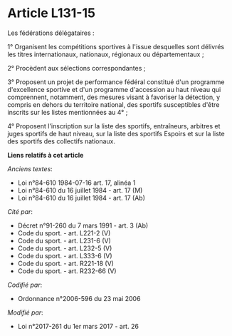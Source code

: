 # Article L131-15

Les fédérations délégataires :

1° Organisent les compétitions sportives à l'issue desquelles sont délivrés les titres internationaux, nationaux, régionaux
ou départementaux ;

2° Procèdent aux sélections correspondantes ;

3° Proposent un projet de performance fédéral constitué d'un programme d'excellence sportive et d'un programme d'accession au
haut niveau qui comprennent, notamment, des mesures visant à favoriser la détection, y compris en dehors du territoire
national, des sportifs susceptibles d'être inscrits sur les listes mentionnées au 4° ;

4° Proposent l'inscription sur la liste des sportifs, entraîneurs, arbitres et juges sportifs de haut niveau, sur la liste
des sportifs Espoirs et sur la liste des sportifs des collectifs nationaux.

**Liens relatifs à cet article**

_Anciens textes_:

  - Loi n°84-610 1984-07-16 art. 17, alinéa 1
  - Loi n°84-610 du 16 juillet 1984 - art. 17 (M)
  - Loi n°84-610 du 16 juillet 1984 - art. 17 (Ab)

_Cité par_:

  - Décret n°91-260 du 7 mars 1991 - art. 3 (Ab)
  - Code du sport. - art. L221-2 (V)
  - Code du sport. - art. L231-6 (V)
  - Code du sport. - art. L232-5 (V)
  - Code du sport. - art. L333-6 (V)
  - Code du sport. - art. R221-18 (V)
  - Code du sport. - art. R232-66 (V)

_Codifié par_:

  - Ordonnance n°2006-596 du 23 mai 2006

_Modifié par_:

  - Loi n°2017-261 du 1er mars 2017 - art. 26
